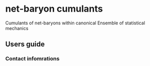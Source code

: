 # net-baryon cumulants
Cumulants of net-baryons within canonical Ensemble of statistical mechanics

## Users guide

### Contact infomrations


